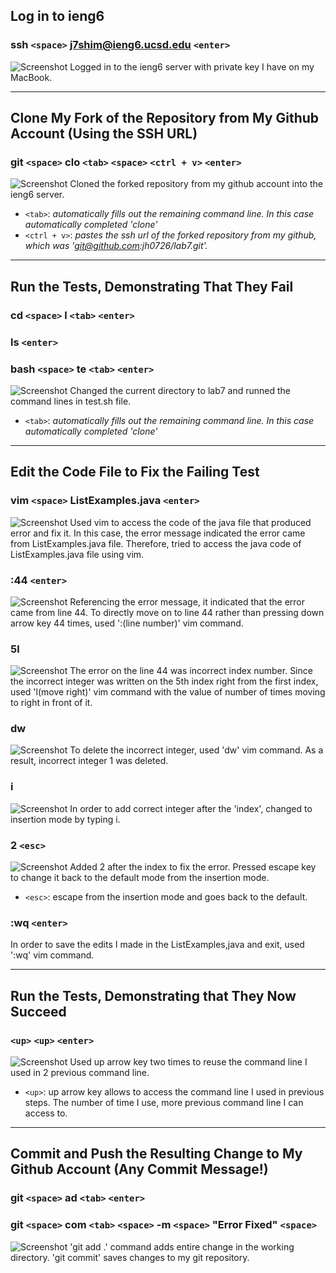 ## Log in to ieng6
### **ssh `<space>` j7shim@ieng6.ucsd.edu `<enter>`**
![Screenshot](ieng6LogIn.png)
Logged in to the ieng6 server with private key I have on my MacBook. 

***

## Clone My Fork of the Repository from My Github Account (Using the SSH URL)
### **git `<space>` clo `<tab>` `<space>` `<ctrl + v>` `<enter>`**
![Screenshot](cloningFork.png)
Cloned the forked repository from my github account into the ieng6 server. 
* `<tab>`: *automatically fills out the remaining command line. In this case automatically completed 'clone'*
* `<ctrl + v>`: *pastes the ssh url of the forked repository from my github, which was 'git@github.com:jh0726/lab7.git'.*

***

## Run the Tests, Demonstrating That They Fail
### **cd `<space>` l `<tab>` `<enter>`**
### **ls `<enter>`**
### **bash `<space>` te `<tab>` `<enter>`**
![Screenshot](lab4FailedTest.png)
Changed the current directory to lab7 and runned the command lines in test.sh file. 
* `<tab>`: *automatically fills out the remaining command line. In this case automatically completed 'clone'*

***

## Edit the Code File to Fix the Failing Test 
### **vim `<space>` ListExamples.java `<enter>`**
![Screenshot](vim.png)
Used vim to access the code of the java file that produced error and fix it. In this case, the error message indicated the error came from ListExamples.java file. Therefore, tried to access the java code of ListExamples.java file using vim. 

### **:44 `<enter>`**
![Screenshot](line44.png)
Referencing the error message, it indicated that the error came from line 44. To directly move on to line 44 rather than pressing down arrow key 44 times, used ':(line number)' vim command. 

### **5l**
![Screenshot](Right5Times.png)
The error on the line 44 was incorrect index number. Since the incorrect integer was written on the 5th index right from the first index, used 'l(move right)' vim command with the value of number of times moving to right in front of it. 

### **dw**
![Screenshot](delete.png)
To delete the incorrect integer, used 'dw' vim command. As a result, incorrect integer 1 was deleted.

### **i**
![Screenshot](insertMode.png)
In order to add correct integer after the 'index', changed to insertion mode by typing i. 

### **2 `<esc>`**
![Screenshot](fixAndEscape.png)
Added 2 after the index to fix the error. Pressed escape key to change it back to the default mode from the insertion mode. 
* `<esc>`: escape from the insertion mode and goes back to the default. 

### **:wq `<enter>`**
In order to save the edits I made in the ListExamples,java and exit, used ':wq' vim command. 

***

## Run the Tests, Demonstrating that They Now Succeed
### `<up>` `<up>` `<enter>`
![Screenshot](lab4SuccessTest.png)
Used up arrow key two times to reuse the command line I used in 2 previous command line. 
* `<up>`: up arrow key allows to access the command line I used in previous steps. The number of time I use, more previous command line I can access to. 

*** 

## Commit and Push the Resulting Change to My Github Account (Any Commit Message!)
### git `<space>` ad `<tab>` `<enter>`
### git `<space>` com `<tab>` `<space>` -m `<space>` "Error Fixed" `<space>`
![Screenshot](gitPushCommit.png)
'git add .' command adds entire change in the working directory. 'git commit' saves changes to my git repository. 
